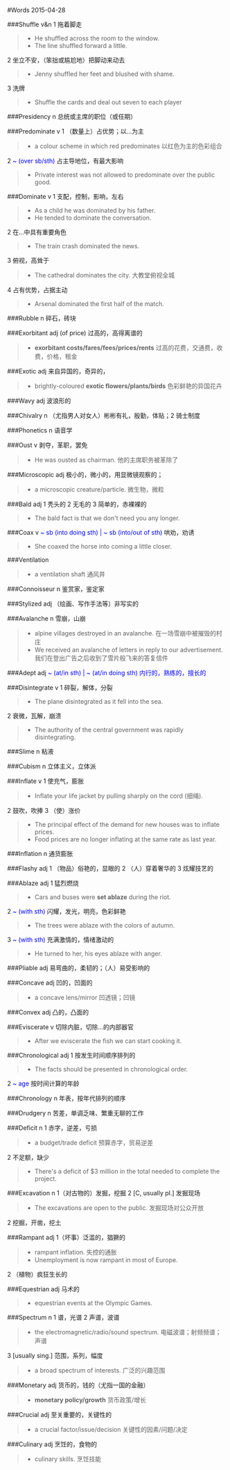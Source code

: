 #Words 2015-04-28

###Shuffle
v&n 1 拖着脚走
> * He shuffled across the room to the window.
> * The line shuffled forward a little.

2 坐立不安，（笨拙或尴尬地）把脚动来动去
> * Jenny shuffled her feet and blushed with shame.

3 洗牌
> * Shuffle the cards and deal out seven to each player

###Presidency
n 总统或主席的职位（或任期）

###Predominate
v 1 （数量上）占优势；以...为主
> * a colour scheme in which red predominates 以红色为主的色彩组合

2 <span style="color:blue"> ~ (over sb/sth) </span> 占主导地位，有最大影响
> * Private interest was not allowed to predominate over the public good.

###Dominate
v 1 支配，控制，影响，左右
> * As a child he was dominated by his father.
> * He tended to dominate the conversation.

2 在...中具有重要角色
> * The train crash dominated the news.

3 俯视，高耸于
> * The cathedral dominates the city. 大教堂俯视全城

4 占有优势，占据主动
> * Arsenal dominated the first half of the match.

###Rubble
n 碎石，砖块

###Exorbitant
adj (of price) 过高的，高得离谱的
> * **exorbitant costs/fares/fees/prices/rents** 
过高的花费，交通费，收费，价格，租金

###Exotic
adj 来自异国的，奇异的，
> * brightly-coloured **exotic flowers/plants/birds**
色彩鲜艳的异国花卉

###Wavy
adj 波浪形的

###Chivalry
n （尤指男人对女人）彬彬有礼，殷勤，体贴；2 骑士制度

###Phonetics
n 语音学

###Oust
v 剥夺，革职，罢免
> * He was ousted as chairman. 他的主席职务被革除了

###Microscopic
adj 极小的，微小的，用显微镜观察的；
> * a microscopic creature/particle. 微生物，微粒

###Bald
adj 1 秃头的 2 无毛的 3 简单的，赤裸裸的
> * The bald fact is that we don't need you any longer.

###Coax
v <span style="color:blue"> ~ sb (into doing sth) | ~ sb (into/out of sth) </span>
哄劝，劝诱
> * She coaxed the horse into coming a little closer.

###Ventilation
> * a ventilation shaft 通风井

###Connoisseur
n 鉴赏家，鉴定家

###Stylized
adj （绘画、写作手法等）非写实的

###Avalanche
n 雪崩，山崩
> * alpine villages destroyed in an avalanche.
在一场雪崩中被摧毁的村庄
> * We received an avalanche of letters in reply to our advertisement.
我们在登出广告之后收到了雪片般飞来的答复信件

###Adept
adj <span style="color:blue"> ~ (at/in sth) | ~ (at/in doing sth) 内行的，熟练的，擅长的

###Disintegrate
v 1 碎裂，解体，分裂
> * The plane disintegrated as it fell into the sea.

2 衰微，瓦解，崩溃
> * The authority of the central government was rapidly disintegrating.

###Slime
n 粘液

###Cubism
n 立体主义，立体派

###Inflate
v 1 使充气，膨胀
> * Inflate your life jacket by pulling sharply on the cord (细绳).

2 鼓吹，吹捧
3 （使）涨价
> * The principal effect of the demand for new houses was to inflate prices.
> * Food prices are no longer inflating at the same rate as last year.

###Inflation
n 通货膨胀

###Flashy
adj 1 （物品）俗艳的，显眼的
2 （人）穿着奢华的
3 炫耀技艺的

###Ablaze
adj 1 猛烈燃烧
> * Cars and buses were **set ablaze** during the riot.

2 <span style="color:blue"> ~ (with sth) </span> 闪耀，发光，明亮，色彩鲜艳
> * The trees were ablaze with the colors of autumn.

3 <span style="color:blue"> ~ (with sth) </span> 充满激情的，情绪激动的
> * He turned to her, his eyes ablaze with anger.

###Pliable
adj 易弯曲的，柔韧的；（人）易受影响的

###Concave
adj 凹的，凹面的
> * a concave lens/mirror 凹透镜；凹镜

###Convex
adj 凸的，凸面的

###Eviscerate
v 切除内脏，切除...的内部器官
> * After we eviscerate the fish we can start cooking it.

###Chronological
adj 1 按发生时间顺序排列的
> * The facts should be presented in chronological order.

2 <span style="color:blue"> ~ age </span> 按时间计算的年龄

###Chronology
n 年表，按年代排列的顺序

###Drudgery
n 苦差，单调乏味、繁重无聊的工作

###Deficit
n 1 赤字，逆差，亏损
> * a budget/trade deficit 预算赤字，贸易逆差

2 不足额，缺少
> * There's a deficit of $3 million in the total needed to complete the project.

###Excavation
n 1（对古物的）发掘，挖掘
2 [C, usually pl.] 发掘现场
> * The excavations are open to the public. 发掘现场对公众开放

2 挖掘，开凿，挖土

###Rampant
adj 1（坏事）泛滥的，猖獗的
> * rampant inflation. 失控的通胀
> * Unemployment is now rampant in most of Europe.

2 （植物）疯狂生长的

###Equestrian
adj 马术的
> * equestrian events at the Olympic Games.

###Spectrum
n 1 谱，光谱
2 声谱，波谱
> * the electromagnetic/radio/sound spectrum. 电磁波谱；射频频谱；声谱

3 [usually sing.] 范围，系列，幅度
> * a broad spectrum of interests. 广泛的兴趣范围

###Monetary
adj 货币的，钱的（尤指一国的金融）
> * **monetary policy/growth** 货币政策/增长

###Crucial
adj 至关重要的，关键性的
> * a crucial factor/issue/decision 关键性的因素/问题/决定

###Culinary
adj 烹饪的，食物的
> * culinary skills. 烹饪技能

